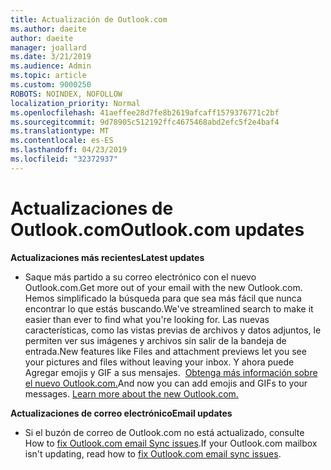 ```yaml
---
title: Actualización de Outlook.com
ms.author: daeite
author: daeite
manager: joallard
ms.date: 3/21/2019
ms.audience: Admin
ms.topic: article
ms.custom: 9000250
ROBOTS: NOINDEX, NOFOLLOW
localization_priority: Normal
ms.openlocfilehash: 41aeffee28d7fe8b2619afcaff1579376771c2bf
ms.sourcegitcommit: 9d78905c512192ffc4675468abd2efc5f2e4baf4
ms.translationtype: MT
ms.contentlocale: es-ES
ms.lasthandoff: 04/23/2019
ms.locfileid: "32372937"
---
```

# <a name="outlookcom-updates"></a><span data-ttu-id="0179f-102">Actualizaciones de Outlook.com</span><span class="sxs-lookup"><span data-stu-id="0179f-102">Outlook.com updates</span></span>

<span data-ttu-id="0179f-103">**Actualizaciones más recientes**</span><span class="sxs-lookup"><span data-stu-id="0179f-103">**Latest updates**</span></span>

- <span data-ttu-id="0179f-104">Saque más partido a su correo electrónico con el nuevo Outlook.com.</span><span class="sxs-lookup"><span data-stu-id="0179f-104">Get more out of your email with the new Outlook.com.</span></span> <span data-ttu-id="0179f-105">Hemos simplificado la búsqueda para que sea más fácil que nunca encontrar lo que estás buscando.</span><span class="sxs-lookup"><span data-stu-id="0179f-105">We've streamlined search to make it easier than ever to find what you're looking for.</span></span> <span data-ttu-id="0179f-106">Las nuevas características, como las vistas previas de archivos y datos adjuntos, le permiten ver sus imágenes y archivos sin salir de la bandeja de entrada.</span><span class="sxs-lookup"><span data-stu-id="0179f-106">New features like Files and attachment previews let you see your pictures and files without leaving your inbox.</span></span> <span data-ttu-id="0179f-107">Y ahora puede Agregar emojis y GIF a sus mensajes.  [Obtenga más información sobre el nuevo Outlook.com.](https://support.office.com/article/40676ad0-c831-45ac-a023-5be633be798d)</span><span class="sxs-lookup"><span data-stu-id="0179f-107">And now you can add emojis and GIFs to your messages. [Learn more about the new Outlook.com.](https://support.office.com/article/40676ad0-c831-45ac-a023-5be633be798d)</span></span>

<span data-ttu-id="0179f-108">**Actualizaciones de correo electrónico**</span><span class="sxs-lookup"><span data-stu-id="0179f-108">**Email updates**</span></span>

- <span data-ttu-id="0179f-109">Si el buzón de correo de Outlook.com no está actualizado, consulte How to [fix Outlook.com email Sync issues](https://support.office.com/article/d39e3341-8d79-4bf1-b3c7-ded602233642).</span><span class="sxs-lookup"><span data-stu-id="0179f-109">If your Outlook.com mailbox isn't updating, read how to [fix Outlook.com email sync issues](https://support.office.com/article/d39e3341-8d79-4bf1-b3c7-ded602233642).</span></span>